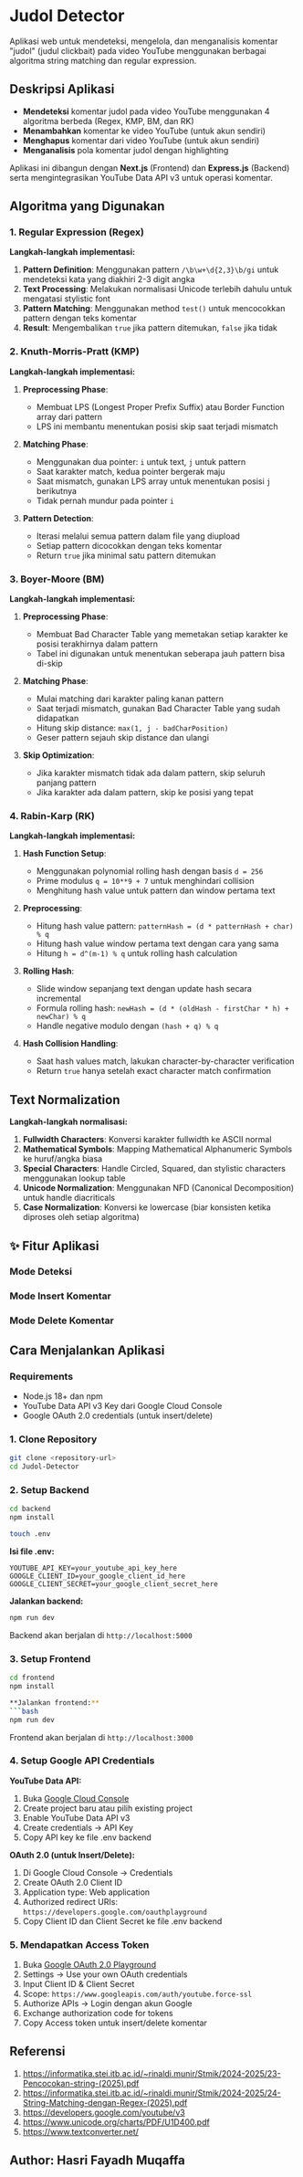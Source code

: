 # Judol Detector

Aplikasi web untuk mendeteksi, mengelola, dan menganalisis komentar "judol" (judul clickbait) pada video YouTube menggunakan berbagai algoritma string matching dan regular expression.

## **Deskripsi Aplikasi**

- **Mendeteksi** komentar judol pada video YouTube menggunakan 4 algoritma berbeda (Regex, KMP, BM, dan RK)
- **Menambahkan** komentar ke video YouTube (untuk akun sendiri)  
- **Menghapus** komentar dari video YouTube (untuk akun sendiri)
- **Menganalisis** pola komentar judol dengan highlighting

Aplikasi ini dibangun dengan **Next.js** (Frontend) dan **Express.js** (Backend) serta mengintegrasikan YouTube Data API v3 untuk operasi komentar.

## **Algoritma yang Digunakan**

### **1. Regular Expression (Regex)**

**Langkah-langkah implementasi:**
1. **Pattern Definition**: Menggunakan pattern `/\b\w+\d{2,3}\b/gi` untuk mendeteksi kata yang diakhiri 2-3 digit angka
2. **Text Processing**: Melakukan normalisasi Unicode terlebih dahulu untuk mengatasi stylistic font
3. **Pattern Matching**: Menggunakan method `test()` untuk mencocokkan pattern dengan teks komentar
4. **Result**: Mengembalikan `true` jika pattern ditemukan, `false` jika tidak

### **2. Knuth-Morris-Pratt (KMP)**

**Langkah-langkah implementasi:**
1. **Preprocessing Phase**: 
   - Membuat LPS (Longest Proper Prefix Suffix) atau Border Function array dari pattern
   - LPS ini membantu menentukan posisi skip saat terjadi mismatch

2. **Matching Phase**:
   - Menggunakan dua pointer: `i` untuk text, `j` untuk pattern  
   - Saat karakter match, kedua pointer bergerak maju
   - Saat mismatch, gunakan LPS array untuk menentukan posisi `j` berikutnya
   - Tidak pernah mundur pada pointer `i`

3. **Pattern Detection**:
   - Iterasi melalui semua pattern dalam file yang diupload
   - Setiap pattern dicocokkan dengan teks komentar
   - Return `true` jika minimal satu pattern ditemukan

### **3. Boyer-Moore (BM)**

**Langkah-langkah implementasi:**
1. **Preprocessing Phase**:
   - Membuat Bad Character Table yang memetakan setiap karakter ke posisi terakhirnya dalam pattern
   - Tabel ini digunakan untuk menentukan seberapa jauh pattern bisa di-skip

2. **Matching Phase**:
   - Mulai matching dari karakter paling kanan pattern
   - Saat terjadi mismatch, gunakan Bad Character Table yang sudah didapatkan
   - Hitung skip distance: `max(1, j - badCharPosition)`
   - Geser pattern sejauh skip distance dan ulangi

3. **Skip Optimization**:
   - Jika karakter mismatch tidak ada dalam pattern, skip seluruh panjang pattern
   - Jika karakter ada dalam pattern, skip ke posisi yang tepat

### **4. Rabin-Karp (RK)**

**Langkah-langkah implementasi:**
1. **Hash Function Setup**:
   - Menggunakan polynomial rolling hash dengan basis `d = 256`
   - Prime modulus `q = 10**9 + 7` untuk menghindari collision
   - Menghitung hash value untuk pattern dan window pertama text

2. **Preprocessing**:
   - Hitung hash value pattern: `patternHash = (d * patternHash + char) % q`
   - Hitung hash value window pertama text dengan cara yang sama
   - Hitung `h = d^(m-1) % q` untuk rolling hash calculation

3. **Rolling Hash**:
   - Slide window sepanjang text dengan update hash secara incremental
   - Formula rolling hash: `newHash = (d * (oldHash - firstChar * h) + newChar) % q`
   - Handle negative modulo dengan `(hash + q) % q`

4. **Hash Collision Handling**:
   - Saat hash values match, lakukan character-by-character verification
   - Return `true` hanya setelah exact character match confirmation

## **Text Normalization**

**Langkah-langkah normalisasi:**
1. **Fullwidth Characters**: Konversi karakter fullwidth ke ASCII normal
2. **Mathematical Symbols**: Mapping Mathematical Alphanumeric Symbols ke huruf/angka biasa
3. **Special Characters**: Handle Circled, Squared, dan stylistic characters menggunakan lookup table
4. **Unicode Normalization**: Menggunakan NFD (Canonical Decomposition) untuk handle diacriticals
5. **Case Normalization**: Konversi ke lowercase (biar konsisten ketika diproses oleh setiap algoritma)

## ✨ **Fitur Aplikasi**

### **Mode Deteksi**
### **Mode Insert Komentar**
### **Mode Delete Komentar**

## **Cara Menjalankan Aplikasi**

### **Requirements**
- Node.js 18+ dan npm
- YouTube Data API v3 Key dari Google Cloud Console
- Google OAuth 2.0 credentials (untuk insert/delete)

### **1. Clone Repository**
```bash
git clone <repository-url>
cd Judol-Detector
```

### **2. Setup Backend**
```bash
cd backend
npm install

touch .env
```

**Isi file .env:**
```env
YOUTUBE_API_KEY=your_youtube_api_key_here
GOOGLE_CLIENT_ID=your_google_client_id_here
GOOGLE_CLIENT_SECRET=your_google_client_secret_here
```

**Jalankan backend:**
```bash
npm run dev
```
Backend akan berjalan di `http://localhost:5000`

### **3. Setup Frontend**
```bash
cd frontend
npm install

**Jalankan frontend:**
```bash
npm run dev
```
Frontend akan berjalan di `http://localhost:3000`

### **4. Setup Google API Credentials**

**YouTube Data API:**
1. Buka [Google Cloud Console](https://console.cloud.google.com)
2. Create project baru atau pilih existing project
3. Enable YouTube Data API v3
4. Create credentials → API Key
5. Copy API key ke file .env backend

**OAuth 2.0 (untuk Insert/Delete):**
1. Di Google Cloud Console → Credentials
2. Create OAuth 2.0 Client ID
3. Application type: Web application
4. Authorized redirect URIs: `https://developers.google.com/oauthplayground`
5. Copy Client ID dan Client Secret ke file .env backend

### **5. Mendapatkan Access Token**
1. Buka [Google OAuth 2.0 Playground](https://developers.google.com/oauthplayground/)
2. Settings → Use your own OAuth credentials
3. Input Client ID & Client Secret
4. Scope: `https://www.googleapis.com/auth/youtube.force-ssl`
5. Authorize APIs → Login dengan akun Google
6. Exchange authorization code for tokens
7. Copy Access token untuk insert/delete komentar

## **Referensi**

1. https://informatika.stei.itb.ac.id/~rinaldi.munir/Stmik/2024-2025/23-Pencocokan-string-(2025).pdf
2. https://informatika.stei.itb.ac.id/~rinaldi.munir/Stmik/2024-2025/24-String-Matching-dengan-Regex-(2025).pdf
3. https://developers.google.com/youtube/v3
4. https://www.unicode.org/charts/PDF/U1D400.pdf
5. https://www.textconverter.net/

## Author: Hasri Fayadh Muqaffa
